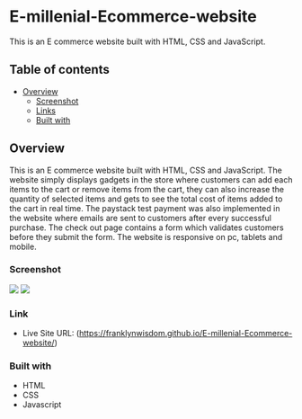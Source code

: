 # E-millenial-Ecommerce-website
This is an E commerce website built with HTML, CSS and JavaScript.

## Table of contents

- [Overview](#overview)
  - [Screenshot](#screenshot)
  - [Links](#links)
  - [Built with](#built-with)

## Overview
This is an E commerce website built with HTML, CSS and JavaScript. The website simply displays gadgets in the store where customers can add each items to the 
cart or remove items from the cart, they can also increase the quantity of selected items and gets to see the total cost of items added to the cart in real time.
The paystack test payment was also implemented in the website where emails are sent to customers after every successful purchase.
The check out page contains a form which validates customers before they submit the form.
The website is responsive on pc, tablets and mobile.

### Screenshot

![](https://github.com/franklynwisdom/E-millenial-Ecommerce-website/blob/master/e-millenial-store-home-page.png)
![](https://github.com/franklynwisdom/E-millenial-Ecommerce-website/blob/master/e-millenial-store-gadgets.png)


### Link
- Live Site URL: (https://franklynwisdom.github.io/E-millenial-Ecommerce-website/)

### Built with

- HTML
- CSS
- Javascript

